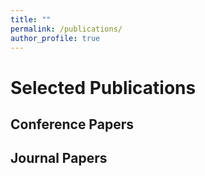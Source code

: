```yaml
---
title: ""
permalink: /publications/
author_profile: true
---
```


Selected Publications
=====================

Conference Papers
-----------------

Journal Papers
-----------------




